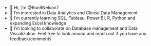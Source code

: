 - 👋 Hi, I’m @RonRNelson7
- 👀 I’m interested in Data Analytics and Clincal Data Management
- 🌱 I’m currently learning SQL, Tableau, Power BI, R, Python and expanding Excel knowledge
- 💞️ I’m looking to collaborate on Database management and Data Visualization.
Feel free to look around and reach out if you have any feedback/comments

<!---
RonRNelson7/RonRNelson7 is a ✨ special ✨ repository because its `README.md` (this file) appears on your GitHub profile.
You can click the Preview link to take a look at your changes.
--->
